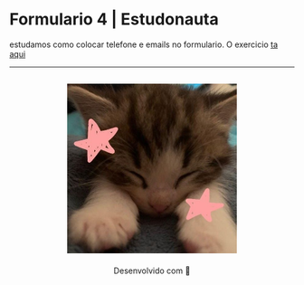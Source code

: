 # Formulario 4 | Estudonauta

estudamos como colocar telefone e emails no formulario. O exercicio [ta aqui](https://formulario-4-estudonauta.netlify.app/)

---
<h2 align="center">
  <img src="../../img/catzinho.jpg" width="300">
</h2>
<p align="center">
Desenvolvido com 🧡
</p>